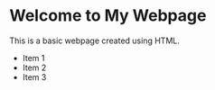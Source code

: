 <!DOCTYPE html>
<html>
<head>
	<title>My Webpage</title>
</head>
<body>
	<h1>Welcome to My Webpage</h1>
	<p>This is a basic webpage created using HTML.</p>
	<ul>
		<li>Item 1</li>
		<li>Item 2</li>
		<li>Item 3</li>
	</ul>
	<a 
